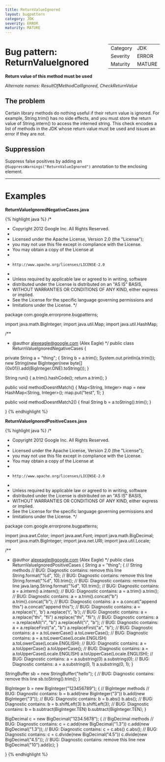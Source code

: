 ```yaml
---
title: ReturnValueIgnored
layout: bugpattern
category: JDK
severity: ERROR
maturity: MATURE
---
```


<div style="float:right;"><table id="metadata">
<tr><td>Category</td><td>JDK</td></tr>
<tr><td>Severity</td><td>ERROR</td></tr>
<tr><td>Maturity</td><td>MATURE</td></tr>
</table></div>

# Bug pattern: ReturnValueIgnored
__Return value of this method must be used__

_Alternate names: ResultOfMethodCallIgnored, CheckReturnValue_

## The problem
Certain library methods do nothing useful if their return value is ignored. For example, String.trim() has no side effects, and you must store the return value of String.intern() to access the interned string.  This check encodes a list of methods in the JDK whose return value must be used and issues an error if they are not.

## Suppression
Suppress false positives by adding an `@SuppressWarnings("ReturnValueIgnored")` annotation to the enclosing element.

----------

# Examples
__ReturnValueIgnoredNegativeCases.java__

{% highlight java %}
/*
 * Copyright 2012 Google Inc. All Rights Reserved.
 *
 * Licensed under the Apache License, Version 2.0 (the "License");
 * you may not use this file except in compliance with the License.
 * You may obtain a copy of the License at
 *
 *     http://www.apache.org/licenses/LICENSE-2.0
 *
 * Unless required by applicable law or agreed to in writing, software
 * distributed under the License is distributed on an "AS IS" BASIS,
 * WITHOUT WARRANTIES OR CONDITIONS OF ANY KIND, either express or implied.
 * See the License for the specific language governing permissions and
 * limitations under the License.
 */

package com.google.errorprone.bugpatterns;

import java.math.BigInteger;
import java.util.Map;
import java.util.HashMap;

/**
 * @author alexeagle@google.com (Alex Eagle)
 */
public class ReturnValueIgnoredNegativeCases {
  
  private String a = "thing";
  {
    String b = a.trim();
    System.out.println(a.trim());
    new String(new BigInteger(new byte[]{0x01}).add(BigInteger.ONE).toString());
  }
  
  String run() {
    a.trim().hashCode();
    return a.trim();
  }
  
  
  public void methodDoesntMatch() {
    Map<String, Integer> map = new HashMap<String, Integer>();
    map.put("test", 1);
  }
  
  public void methodDoesntMatch2() {
    final String b = a.toString().trim(); 
  }
  
}
{% endhighlight %}

__ReturnValueIgnoredPositiveCases.java__

{% highlight java %}
/*
 * Copyright 2012 Google Inc. All Rights Reserved.
 *
 * Licensed under the Apache License, Version 2.0 (the "License");
 * you may not use this file except in compliance with the License.
 * You may obtain a copy of the License at
 *
 *     http://www.apache.org/licenses/LICENSE-2.0
 *
 * Unless required by applicable law or agreed to in writing, software
 * distributed under the License is distributed on an "AS IS" BASIS,
 * WITHOUT WARRANTIES OR CONDITIONS OF ANY KIND, either express or implied.
 * See the License for the specific language governing permissions and
 * limitations under the License.
 */

package com.google.errorprone.bugpatterns;

import java.awt.Color;
import java.awt.Font;
import java.math.BigDecimal;
import java.math.BigInteger;
import java.net.URI;
import java.util.Locale;

/**
 * @author alexeagle@google.com (Alex Eagle)
 */
public class ReturnValueIgnoredPositiveCases {
  String a = "thing";
  { // String methods
    // BUG: Diagnostic contains: remove this line
    String.format("%d", 10);
    // BUG: Diagnostic contains: remove this line
    String.format("%d", 10).trim();
    // BUG: Diagnostic contains: remove this line
    java.lang.String.format("%d", 10).trim();
    // BUG: Diagnostic contains: a = a.intern()
    a.intern();
    // BUG: Diagnostic contains: a = a.trim()
    a.trim();
    // BUG: Diagnostic contains: a = a.trim().concat("b")
    a.trim().concat("b");
    // BUG: Diagnostic contains: a = a.concat("append this")
    a.concat("append this");
    // BUG: Diagnostic contains: a = a.replace('t', 'b')
    a.replace('t', 'b');
    // BUG: Diagnostic contains: a = a.replace("thi", "fli")
    a.replace("thi", "fli");
    // BUG: Diagnostic contains: a = a.replaceAll("i", "b")
    a.replaceAll("i", "b");
    // BUG: Diagnostic contains: a = a.replaceFirst("a", "b")
    a.replaceFirst("a", "b");
    // BUG: Diagnostic contains: a = a.toLowerCase()
    a.toLowerCase();
    // BUG: Diagnostic contains: a = a.toLowerCase(Locale.ENGLISH)
    a.toLowerCase(Locale.ENGLISH);
    // BUG: Diagnostic contains: a = a.toUpperCase()
    a.toUpperCase();
    // BUG: Diagnostic contains: a = a.toUpperCase(Locale.ENGLISH)
    a.toUpperCase(Locale.ENGLISH);
    // BUG: Diagnostic contains: a = a.substring(0)
    a.substring(0);
    // BUG: Diagnostic contains: a = a.substring(0, 1)
    a.substring(0, 1);
  }
  
  StringBuffer sb = new StringBuffer("hello");
  {
    // BUG: Diagnostic contains: remove this line
    sb.toString().trim();
  }

  BigInteger b = new BigInteger("123456789");
  { // BigInteger methods
    // BUG: Diagnostic contains: b = b.add(new BigInteger("3"))
    b.add(new BigInteger("3"));
    // BUG: Diagnostic contains: b = b.abs()
    b.abs();
    // BUG: Diagnostic contains: b = b.shiftLeft(3)
    b.shiftLeft(3);
    // BUG: Diagnostic contains: b = b.subtract(BigInteger.TEN)
    b.subtract(BigInteger.TEN);
  }

  BigDecimal c = new BigDecimal("1234.5678");
  { // BigDecimal methods
    // BUG: Diagnostic contains: c = c.add(new BigDecimal("1.3"))
    c.add(new BigDecimal("1.3"));
    // BUG: Diagnostic contains: c = c.abs()
    c.abs();
    // BUG: Diagnostic contains: c = c.divide(new BigDecimal("4.5"))
    c.divide(new BigDecimal("4.5"));
    // BUG: Diagnostic contains: remove this line
    new BigDecimal("10").add(c);
  }
  
}
{% endhighlight %}

